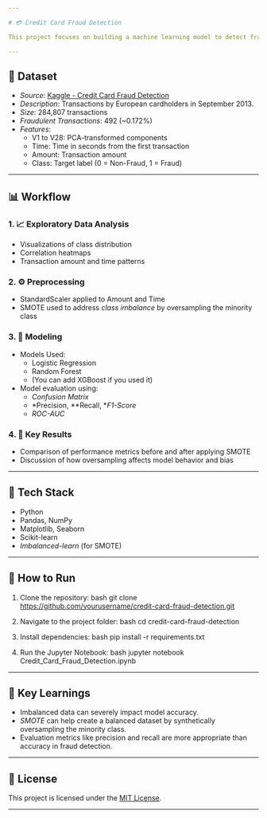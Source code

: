 ```yaml
---

# 💳 Credit Card Fraud Detection

This project focuses on building a machine learning model to detect fraudulent credit card transactions. It leverages the *Kaggle Credit Card Fraud Detection* dataset and applies data preprocessing, exploratory analysis, SMOTE for class balancing, and classification models to accurately identify fraudulent behavior.

---
```


## 📂 Dataset

- *Source*: [Kaggle - Credit Card Fraud Detection](https://www.kaggle.com/datasets/mlg-ulb/creditcardfraud)
- *Description*: Transactions by European cardholders in September 2013.
- *Size*: 284,807 transactions
- *Fraudulent Transactions*: 492 (~0.172%)
- *Features*:
  - V1 to V28: PCA-transformed components
  - Time: Time in seconds from the first transaction
  - Amount: Transaction amount
  - Class: Target label (0 = Non-Fraud, 1 = Fraud)

---

## 📊 Workflow

### 1. 📈 Exploratory Data Analysis
- Visualizations of class distribution
- Correlation heatmaps
- Transaction amount and time patterns

### 2. ⚙ Preprocessing
- StandardScaler applied to Amount and Time
- SMOTE used to address *class imbalance* by oversampling the minority class

### 3. 🤖 Modeling
- Models Used:
  - Logistic Regression
  - Random Forest
  - (You can add XGBoost if you used it)
- Model evaluation using:
  - *Confusion Matrix*
  - *Precision, **Recall, **F1-Score*
  - *ROC-AUC*

### 4. 📌 Key Results
- Comparison of performance metrics before and after applying SMOTE
- Discussion of how oversampling affects model behavior and bias

---

## 🚀 Tech Stack

- Python
- Pandas, NumPy
- Matplotlib, Seaborn
- Scikit-learn
- *Imbalanced-learn* (for SMOTE)

---

## 📁 How to Run

1. Clone the repository:
   bash
   git clone https://github.com/yourusername/credit-card-fraud-detection.git
   

2. Navigate to the project folder:
   bash
   cd credit-card-fraud-detection
   

3. Install dependencies:
   bash
   pip install -r requirements.txt
   

4. Run the Jupyter Notebook:
   bash
   jupyter notebook Credit_Card_Fraud_Detection.ipynb
   

---

## 🧠 Key Learnings

- Imbalanced data can severely impact model accuracy.
- *SMOTE* can help create a balanced dataset by synthetically oversampling the minority class.
- Evaluation metrics like precision and recall are more appropriate than accuracy in fraud detection.

---

## 📄 License

This project is licensed under the [MIT License](LICENSE).

---
